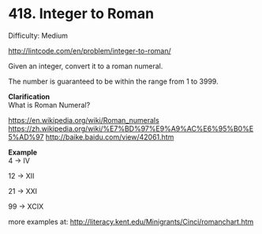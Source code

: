 # 418. Integer to Roman

Difficulty: Medium

http://lintcode.com/en/problem/integer-to-roman/

Given an integer, convert it to a roman numeral.

The number is guaranteed to be within the range from 1 to 3999.

**Clarification**  
What is Roman Numeral?

https://en.wikipedia.org/wiki/Roman_numerals
https://zh.wikipedia.org/wiki/%E7%BD%97%E9%A9%AC%E6%95%B0%E5%AD%97
http://baike.baidu.com/view/42061.htm

**Example**  
4 -> IV

12 -> XII

21 -> XXI

99 -> XCIX

more examples at: http://literacy.kent.edu/Minigrants/Cinci/romanchart.htm
